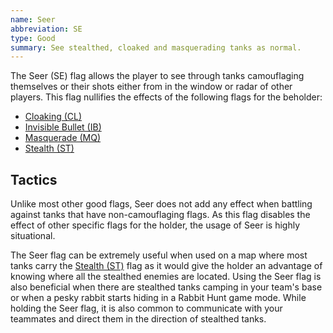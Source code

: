 ```yaml
---
name: Seer
abbreviation: SE
type: Good
summary: See stealthed, cloaked and masquerading tanks as normal.
---
```


The Seer (SE) flag allows the player to see through tanks camouflaging themselves or their shots either from in the window or radar of other players. This flag nullifies the effects of the following flags for the beholder:

- [Cloaking (CL)](../cloaking/)
- [Invisible Bullet (IB)](../invisible-bullet/)
- [Masquerade (MQ)](../masquerade/)
- [Stealth (ST)](../stealth/)

## Tactics

Unlike most other good flags, Seer does not add any effect when battling against tanks that have non-camouflaging flags. As this flag disables the effect of other specific flags for the holder, the usage of Seer is highly situational.

The Seer flag can be extremely useful when used on a map where most tanks carry the [Stealth (ST)](../stealth/) flag as it would give the holder an advantage of knowing where all the stealthed enemies are located. Using the Seer flag is also beneficial when there are stealthed tanks camping in your team's base or when a pesky rabbit starts hiding in a Rabbit Hunt game mode. While holding the Seer flag, it is also common to communicate with your teammates and direct them in the direction of stealthed tanks.
